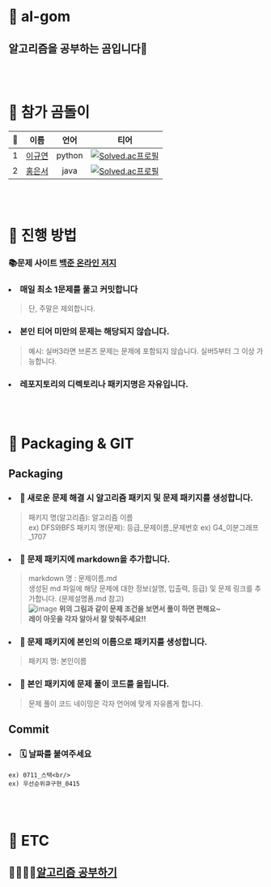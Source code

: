 # 📌 al-gom
## 알고리즘을 공부하는 곰입니다🐾
<br/><br/> 
# 📌 참가 곰돌이
|🐻|이름|언어|티어|
|:------:|:---:|:---:|:---:|
|1|[이규연](https://github.com/Leeky0615)|python|[![Solved.ac프로필](http://mazassumnida.wtf/api/mini/generate_badge?boj=rbdus7174)](https://github.com/mazassumnida/mazassumnida)|
|2|[홍은서](https://github.com/jelly-boop)|java|[![Solved.ac프로필](http://mazassumnida.wtf/api/mini/generate_badge?boj=jelly_boop)](https://github.com/mazassumnida/mazassumnida)|

<br/><br/>

# 📌 진행 방법
### 📚문제 사이트 [백준 온라인 저지](https://www.acmicpc.net/)
###  <li>매일 최소 1문제를 풀고 커밋합니다</li>
   > 단, 주말은 제외합니다.
### <li>본인 티어 미만의 문제는 해당되지 않습니다.</li>
   > 예시: 실버3라면 브론즈 문제는 문제에 포함되지 않습니다. 실버5부터 그 이상 가능합니다.
### <li>레포지토리의 디렉토리나 패키지명은 자유입니다. </li>
<br/><br/>

# 📌 Packaging & GIT
## Packaging
### <li>📁 새로운 문제 해결 시 알고리즘 패키지 및 문제 패키지를 생성합니다.</li>
  > 패키지 명(알고리즘): 알고리즘 이름</br> ex) DFS와BFS
  > 패키지 명(문제): 등급_문제이름_문제번호 ex) G4_이분그래프_1707
### <li>📁 문제 패키지에 markdown을 추가합니다.</li>
  > markdown 명 : 문제이름.md</br>
  > 생성된 md 파일에 해당 문제에 대한 정보(설명, 입출력, 등급) 및 문제 링크를 추가합니다. (문제설명폼.md 참고)<br/>
  > ![image](https://user-images.githubusercontent.com/48740872/125735050-632e123e-05e5-4bf5-83c8-94946269cbcb.png)
  **위의 그림과 같이 문제 조건을 보면서 풀이 하면 편해요~<br/>** 
  **레이 아웃을 각자 알아서 잘 맞춰주세요!!**
### <li>📁 문제 패키지에 본인의 이름으로 패키지를 생성합니다.</li>
  > 패키지 명: 본인이름
### <li>📁 본인 패키지에 문제 풀이 코드를 올립니다. </li>
  > 문제 풀이 코드 네이밍은 각자 언어에 맞게 자유롭게 합니다.

## Commit 
###  <li> 🗓 날짜를 붙여주세요 </li>
    ex) 0711_스택<br/>
    ex) 우선순위큐구현_0415
<br/><br/>
# 📌 ETC
## 🙋‍♂️🙋‍♀️[알고리즘 공부하기](https://github.com/al-gom/Algorithm)
